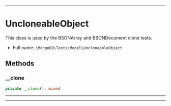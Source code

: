 ***

# UncloneableObject

This class is used by the BSONArray and BSONDocument clone tests.



* Full name: `\MongoDB\Tests\Model\UncloneableObject`




## Methods


### __clone



```php
private __clone(): mixed
```











***


***

